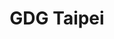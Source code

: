 ---
title: GDG Taipei
description: "GDG Taipei. GDG is a global community and provides a place for developers to connect off the screen. Members meet other local developers with similar interests in technology, attend talks on a wide range of technical topics, and learn new skills through hands-on workshops. In this talk I will be covering the new Ivy Renderer in Angular 9."
href: https://www.meetup.com/GDGTaipei/events/266750601/
avatar: ./gdg-taipei.png
attendantIds:
  - gerard-sans
country: Taiwan
city: Taipei
---